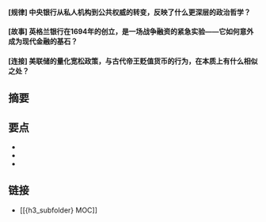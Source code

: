 #### [规律] 中央银行从私人机构到公共权威的转变，反映了什么更深层的政治哲学？


#### [故事] 英格兰银行在1694年的创立，是一场战争融资的紧急实验——它如何意外成为现代金融的基石？


#### [连接] 美联储的量化宽松政策，与古代帝王贬值货币的行为，在本质上有什么相似之处？


## 摘要


## 要点

- 
- 
- 

## 链接

- [[{h3_subfolder} MOC]]
